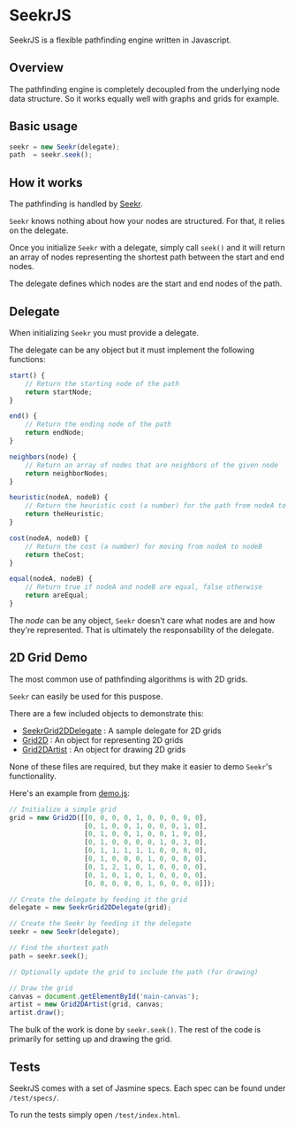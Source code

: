 SeekrJS
========
SeekrJS is a flexible pathfinding engine written in Javascript.

Overview
---------
The pathfinding engine is completely decoupled from the underlying node data structure. So it works equally well with graphs and grids for example.

Basic usage
-------------
```javascript
seekr = new Seekr(delegate);
path  = seekr.seek();
```

How it works
-------------
The pathfinding is handled by [Seekr](seekr.js).

`Seekr` knows nothing about how your nodes are structured. For that, it relies on the delegate.

Once you initialize `Seekr` with a delegate, simply call `seek()` and it will return an array of nodes representing the shortest path between the start and end nodes.

The delegate defines which nodes are the start and end nodes of the path.

Delegate
---------
When initializing `Seekr` you must provide a delegate.

The delegate can be any object but it must implement the following functions:

```javascript
start() {
    // Return the starting node of the path
    return startNode;
}

end() {
    // Return the ending node of the path
    return endNode;
}

neighbors(node) {
    // Return an array of nodes that are neighbors of the given node
    return neighborNodes;
}

heuristic(nodeA, nodeB) {
    // Return the heuristic cost (a number) for the path from nodeA to nodeB
    return theHeuristic;
}

cost(nodeA, nodeB) {
    // Return the cost (a number) for moving from nodeA to nodeB
    return theCost;
}

equal(nodeA, nodeB) {
    // Return true if nodeA and nodeB are equal, false otherwise
    return areEqual;
}
```

The *node* can be any object, `Seekr` doesn't care what nodes are and how they're represented. That is ultimately the responsability of the delegate.

2D Grid Demo
-------------

The most common use of pathfinding algorithms is with 2D grids.

`Seekr` can easily be used for this puspose.

There are a few included objects to demonstrate this:

* [SeekrGrid2DDelegate](delegates/seekr-grid-2d-delegate.js) : A sample delegate for 2D grids
* [Grid2D](grid2d/grid2d.js) : An object for representing 2D grids
* [Grid2DArtist](grid2d/grid2d-artist.js) : An object for drawing 2D grids

None of these files are required, but they make it easier to demo `Seekr`'s functionality.

Here's an example from [demo.js](demo/demo.js):

```javascript
// Initialize a simple grid
grid = new Grid2D([[0, 0, 0, 0, 1, 0, 0, 0, 0, 0],
                   [0, 1, 0, 0, 1, 0, 0, 0, 1, 0],
                   [0, 1, 0, 0, 1, 0, 0, 1, 0, 0],
                   [0, 1, 0, 0, 0, 0, 1, 0, 3, 0],
                   [0, 1, 1, 1, 1, 1, 0, 0, 0, 0],
                   [0, 1, 0, 0, 0, 1, 0, 0, 0, 0],
                   [0, 1, 2, 1, 0, 1, 0, 0, 0, 0],
                   [0, 1, 0, 1, 0, 1, 0, 0, 0, 0],
                   [0, 0, 0, 0, 0, 1, 0, 0, 0, 0]]);

// Create the delegate by feeding it the grid
delegate = new SeekrGrid2DDelegate(grid);

// Create the Seekr by feeding it the delegate
seekr = new Seekr(delegate);

// Find the shortest path
path = seekr.seek();

// Optionally update the grid to include the path (for drawing)

// Draw the grid
canvas = document.getElementById('main-canvas');
artist = new Grid2DArtist(grid, canvas;
artist.draw();
```

The bulk of the work is done by `seekr.seek()`. The rest of the code is primarily for setting up and drawing the grid.

Tests
------
SeekrJS comes with a set of Jasmine specs. Each spec can be found under `/test/specs/`.

To run the tests simply open `/test/index.html`.

